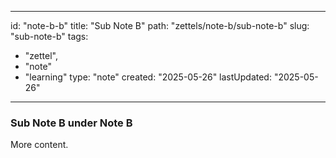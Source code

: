 
---
id: "note-b-b"
title: "Sub Note B"
path: "zettels/note-b/sub-note-b"
slug: "sub-note-b"
tags: 
  - "zettel", 
  - "note" 
  - "learning"
type: "note"
created: "2025-05-26"
lastUpdated: "2025-05-26"
---

### Sub Note B under Note B 
More content.
